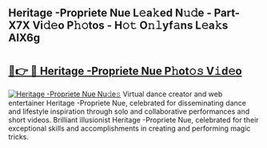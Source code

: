 ## Heritage -Propriete Nue L𝚎a𝚔ed N𝚞𝚍e - Part-X7X Vi𝚍𝚎o P𝚑𝚘tos - H𝚘𝚝 O𝚗𝚕yf𝚊ns L𝚎a𝚔s AIX6g

# <h2><a href="http://kf0t2mh.oniu.top/?m=Heritage+-Propriete+Nue">🔗👉 🔴 Heritage -Propriete Nue P𝚑ot𝚘𝚜 V𝚒d𝚎o</a></h2>

[![Heritage -Propriete Nue Nu𝚍e𝚜](https://i.imgur.com/0qMVB7G.gif)](http://kf0t2mh.oniu.top/?m=Heritage+-Propriete+Nue)
Virtual dance creator and web entertainer Heritage -Propriete Nue, celebrated for disseminating dance and lifestyle inspiration through solo and collaborative performances and short videos. Brilliant illusionist Heritage -Propriete Nue, celebrated for their exceptional skills and accomplishments in creating and performing magic tricks.  
